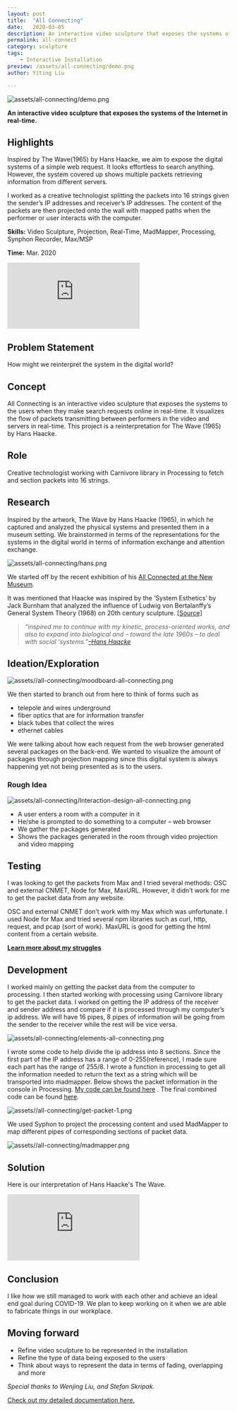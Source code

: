 ```yaml
---
layout: post
title:  "All Connecting"
date:   2020-03-05
description: An interactive video sculpture that exposes the systems of the Internet in real-time.
permalink: all-connect
category: sculpture
tags: 
    - Interactive Installation 
preview: /assets/all-connecting/demo.png
author: Yiting Liu 

---
```


<!-- collaborator: Wenjing Liu; Stefan Skripak. -->

![assets/all-connecting/demo.png](assets/all-connecting/demo.png)

**An interactive video sculpture that exposes the systems of the Internet in real-time.**

## Highlights

Inspired by The Wave(1965) by Hans Haacke, we aim to expose the digital systems of a simple web request. It looks effortless to search anything. However, the system covered up shows multiple packets retrieving information from different servers.

I worked as a creative technologist splitting the packets into 16 strings given the sender’s IP addresses and receiver’s IP addresses. The content of the packets are then projected onto the wall with mapped paths when the performer or user interacts with the computer.

**Skills:** Video Sculpture, Projection, Real-Time, MadMapper, Processing, Synphon Recorder, Max/MSP

**Time:** Mar. 2020

<div class="iframe-container">
<iframe class="responsive-iframe" src="https://player.vimeo.com/video/416693709" frameborder="0" allow="autoplay; fullscreen" allowfullscreen></iframe>
</div>



## Problem Statement
How might we reinterpret the system in the digital world?

## Concept

All Connecting is an interactive video sculpture that exposes the systems to the users when they make search requests online in real-time. It visualizes the flow of packets transmitting between performers in the video and servers in real-time. This project is a reinterpretation for The Wave (1965) by Hans Haacke.

## Role

Creative technologist working with Carnivore library in Processing to fetch and section packets into 16 strings.

## Research

Inspired by the artwork, The Wave by Hans Haacke (1965), in which he captured and analyzed the physical systems and presented them in a museum setting. We brainstormed in terms of the representations for the systems in the digital world in terms of information exchange and attention exchange.

![assets/all-connecting/hans.png](assets/all-connecting/hans.png)

We started off by the recent exhibition of his [All Connected at the New Museum](https://www.newmuseum.org/exhibitions/view/hans-haacke).

It was mentioned that Haacke was inspired by the ‘System Esthetics’ by Jack Burnham that analyzed the influence of Ludwig von Bertalanffy’s General System Theory (1968) on 20th century sculpture. [[Source]](https://www.theartstory.org/movement/institutional-critique/history-and-concepts/)

> *“inspired me to continue with my kinetic, process-oriented works, and also to expand into biological and – toward the late 1960s – to deal with social ‘systems.”[–Hans Haacke](https://www.theartstory.org/movement/institutional-critique/history-and-concepts/)*

## Ideation/Exploration
<!-- remake mood board again -->

![assets//all-connecting/moodboard-all-connecting.png](assets//all-connecting/moodboard-all-connecting.png)

We then started to branch out from here to think of forms such as

- telepole and wires underground
- fiber optics that are for information transfer
- black tubes that collect the wires
- ethernet cables

We were talking about how each request from the web browser generated several packages on the back-end. We wanted to visualize the amount of packages through projection mapping since this digital system is always happening yet not being presented as is to the users.

### Rough Idea

![assets/all-connecting/Interaction-design-all-connecting.png](assets/all-connecting/Interaction-design-all-connecting.png)

- A user enters a room with a computer in it
- He/she is prompted to do something to a computer – web browser
- We gather the packages generated
- Shows the packages generated in the room through video projection and video mapping

## Testing

I was looking to get the packets from Max and I tried several methods: OSC and external CNMET, Node for Max, MaxURL. However, it didn’t work for me to get the packet data from any website.

OSC and external CNMET don’t work with my Max which was unfortunate. I used Node for Max and tried several npm libraries such as curl, http, request, and pcap (sort of work). MaxURL is good for getting the html content from a certain website.

**[Learn more about my struggles](https://yitingliu97.wordpress.com/2020/04/01/video-sculpture-all-connecting/)**

## Development

I worked mainly on getting the packet data from the computer to processing. I then started working with processing using Carnivore library to get the packet data. I worked on getting the IP address of the receiver and sender address and compare if it is processed through my computer’s ip address. We will have 16 pipes, 8 pipes of information will be going from the sender to the receiver while the rest will be vice versa.

![assets/all-connecting/elements-all-connecting.png](assets/all-connecting/elements-all-connecting.png)

I wrote some code to help divide the ip address into 8 sections. Since the first part of the IP address has a range of 0-255(reference), I made sure each part has the range of 255/8. I wrote a function in processing to get all the information needed to return the text as a string which will be transported into madmapper. Below shows the packet information in the console in Processing. [My code can be found here](https://drive.google.com/drive/folders/10VUQl0vsMkciVnkXINt0KHBGixaJ4sCt?usp=sharing) . The final combined code can be found [here](https://drive.google.com/open?id=1he5iUf8QqjOFdluyKZK_ZKAvk9P1Ll2C).

![assets//all-connecting/get-packet-1.png](assets//all-connecting/get-packet-1.png)

We used Syphon to project the processing content and used MadMapper to map different pipes of corresponding sections of packet data.

![assets//all-connecting/madmapper.png](assets//all-connecting/madmapper.png)

## Solution

Here is our interpretation of Hans Haacke's The Wave.

<div class="iframe-container">
<iframe class="responsive-iframe" src="https://player.vimeo.com/video/416693709" frameborder="0" allow="autoplay; fullscreen" allowfullscreen></iframe>
</div>

## Conclusion

I like how we still managed to work with each other and achieve an ideal end goal during COVID-19. We plan to keep working on it when we are able to fabricate things in our workplace.

## Moving forward

- Refine video sculpture to be represented in the installation
- Refine the type of data being exposed to the users
- Think about ways to represent the data in terms of fading, overlapping and more

*Special thanks to Wenjing Liu, and Stefan Skripak.*

[Check out my detailed documentation here.](https://yitingliu97.wordpress.com/2020/04/01/video-sculpture-all-connecting/)
